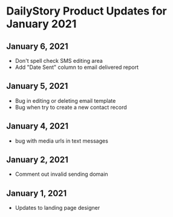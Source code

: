 # DailyStory Product Updates for January 2021
## January 6, 2021
* Don't spell check SMS editing area
* Add "Date Sent" column to email delivered report

## January 5, 2021
* Bug in editing or deleting email template
* Bug when try to create a new contact record

## January 4, 2021
* bug with media urls in text messages

## January 2, 2021
* Comment out invalid sending domain

## January 1, 2021
* Updates to landing page designer
